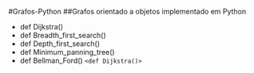 #Grafos-Python
##Grafos orientado a objetos implementado em Python

  * def Dijkstra()
  * def Breadth_first_search()
  * def Depth_first_search()
  * def Minimum_panning_tree()
  * def Bellman_Ford()
`<def Dijkstra()>`
